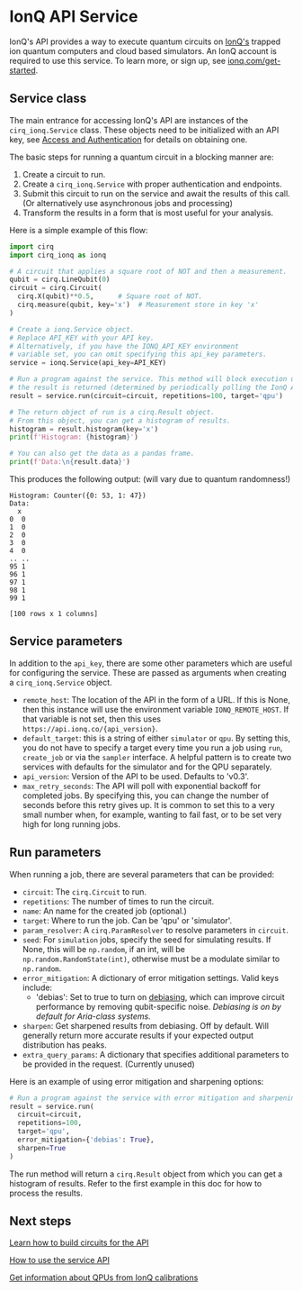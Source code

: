 # IonQ API Service

IonQ's API provides a way to execute quantum circuits on [IonQ's](https://ionq.com)
trapped ion quantum computers and cloud based simulators. An IonQ account is
required to use this service. To learn more, or sign up, see
[ionq.com/get-started](https://ionq.com/get-started).

## Service class

The main entrance for accessing IonQ's API are instances of the `cirq_ionq.Service` class.
These objects need to be initialized with an API key, see
[Access and Authentication](access.md) for details on obtaining one.

The basic steps for running a quantum circuit in a blocking manner are:

1. Create a circuit to run.
2. Create a `cirq_ionq.Service` with proper authentication and endpoints.
3. Submit this circuit to run on the service and await the results of this call.
(Or alternatively use asynchronous jobs and processing)
4. Transform the results in a form that is most useful for your analysis.

Here is a simple example of this flow:

```python
import cirq
import cirq_ionq as ionq

# A circuit that applies a square root of NOT and then a measurement.
qubit = cirq.LineQubit(0)
circuit = cirq.Circuit(
  cirq.X(qubit)**0.5,      # Square root of NOT.
  cirq.measure(qubit, key='x')  # Measurement store in key 'x'
)

# Create a ionq.Service object.
# Replace API_KEY with your API key.
# Alternatively, if you have the IONQ_API_KEY environment
# variable set, you can omit specifying this api_key parameters.
service = ionq.Service(api_key=API_KEY)

# Run a program against the service. This method will block execution until
# the result is returned (determined by periodically polling the IonQ API).
result = service.run(circuit=circuit, repetitions=100, target='qpu')

# The return object of run is a cirq.Result object.
# From this object, you can get a histogram of results.
histogram = result.histogram(key='x')
print(f'Histogram: {histogram}')

# You can also get the data as a pandas frame.
print(f'Data:\n{result.data}')
```

This produces the following output: (will vary due to quantum randomness!)

```
Histogram: Counter({0: 53, 1: 47})
Data:
  x
0  0
1  0
2  0
3  0
4  0
.. ..
95 1
96 1
97 1
98 1
99 1

[100 rows x 1 columns]
```

## Service parameters

In addition to the `api_key`, there are some other parameters which are
useful for configuring the service. These are passed as arguments
when creating a `cirq_ionq.Service` object.

* `remote_host`: The location of the API in the form of a URL. If this is None,
then this instance will use the environment variable `IONQ_REMOTE_HOST`. If that
variable is not set, then this uses `https://api.ionq.co/{api_version}`.
* `default_target`: this is a string of either `simulator` or `qpu`. By setting this, you do not have to specify a target every time you run a job using `run`, `create_job` or via the `sampler` interface. A helpful pattern is to create two services with defaults for the simulator and for the QPU separately.
* `api_version`: Version of the API to be used. Defaults to 'v0.3'.
* `max_retry_seconds`: The API will poll with exponential backoff for completed jobs. By specifying this, you can change the number of seconds before this retry gives up. It is common to set this to a very small number when, for example, wanting to fail fast, or to be set very high for long running jobs.

## Run parameters

When running a job, there are several parameters that can be provided:

* `circuit`: The `cirq.Circuit` to run.
* `repetitions`: The number of times to run the circuit.
* `name`: An name for the created job (optional.)
* `target`: Where to run the job. Can be 'qpu' or 'simulator'.
* `param_resolver`: A `cirq.ParamResolver` to resolve parameters in `circuit`.
* `seed`: For `simulation` jobs, specify the seed for simulating results. If None, this will be `np.random`, if an int, will be `np.random.RandomState(int)`, otherwise must be a modulate similar to `np.random`.
* `error_mitigation`: A dictionary of error mitigation settings. Valid keys include:
  - 'debias': Set to true to turn on [debiasing](https://ionq.com/resources/debiasing-and-sharpening), which can improve circuit performance by removing qubit-specific noise. _Debiasing is on by default for Aria-class systems._
* `sharpen`: Get sharpened results from debiasing. Off by default. Will generally return more accurate results if your expected output distribution has peaks.
* `extra_query_params`: A dictionary that specifies additional parameters to be provided in the request. (Currently unused)

Here is an example of using error mitigation and sharpening options:

```python
# Run a program against the service with error mitigation and sharpening
result = service.run(
  circuit=circuit,
  repetitions=100,
  target='qpu',
  error_mitigation={'debias': True},
  sharpen=True
)
```

The run method will return a `cirq.Result` object from which you can get a histogram of results. Refer to the first example in this doc for how to process the results.

## Next steps

[Learn how to build circuits for the API](circuits.md)

[How to use the service API](jobs.md)

[Get information about QPUs from IonQ calibrations](calibrations.md)
